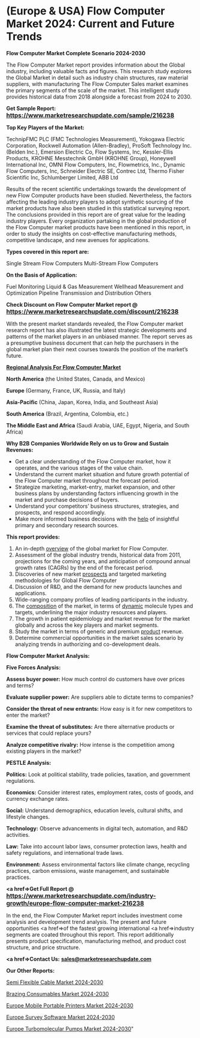 # (Europe & USA) Flow Computer Market 2024: Current and Future Trends

<strong>Flow Computer Market Complete Scenario 2024-2030</strong>

The Flow Computer Market report provides information about the Global industry, including valuable facts and figures. This research study explores the Global Market in detail such as industry chain structures, raw material suppliers, with manufacturing The Flow Computer Sales market examines the primary segments of the scale of the market. This intelligent study provides historical data from 2018 alongside a forecast from 2024 to 2030.

<strong>Get Sample Report: <a href=https://www.marketresearchupdate.com/sample/216238><font size=3 color=#0000ff>https://www.marketresearchupdate.com/sample/216238</font></a></strong>

<strong>Top Key Players of the Market:</strong>

TechnipFMC PLC (FMC Technologies Measurement), Yokogawa Electric Corporation, Rockwell Automation (Allen-Bradley), ProSoft Technology Inc. (Belden Inc.), Emersion Electric Co, Flow Systems, Inc, Kessler-Ellis Products, KROHNE Messtechnik GmbH (KROHNE Group), Honeywell International Inc, OMNI Flow Computers, Inc, Flowmetrics, Inc., Dynamic Flow Computers, Inc, Schneider Electric SE, Contrec Ltd, Thermo Fisher Scientific Inc, Schlumberger Limited, ABB Ltd

Results of the recent scientific undertakings towards the development of new Flow Computer products have been studied. Nevertheless, the factors affecting the leading industry players to adopt synthetic sourcing of the market products have also been studied in this statistical surveying report. The conclusions provided in this report are of great value for the leading industry players. Every organization partaking in the global production of the Flow Computer market products have been mentioned in this report, in order to study the insights on cost-effective manufacturing methods, competitive landscape, and new avenues for applications.

<strong>Types covered in this report are: </strong>

Single Stream Flow Computers
Multi-Stream Flow Computers

<strong>On the Basis of Application:</strong>

Fuel Monitoring
Liquid & Gas Measurement
Wellhead Measurement and Optimization
Pipeline Transmission and Distribution
Others

<strong>Check Discount on Flow Computer Market report @ <a href=https://www.marketresearchupdate.com/discount/216238><font size=3 color=#0000ff>https://www.marketresearchupdate.com/discount/216238</font></a></strong>

With the present market standards revealed, the Flow Computer market research report has also illustrated the latest strategic developments and patterns of the market players in an unbiased manner. The report serves as a presumptive business document that can help the purchasers in the global market plan their next courses towards the position of the market’s future.

<strong><u><b>Regional Analysis For Flow Computer Market</b></u></strong>

<strong><b>North America</b></strong> (the United States, Canada, and Mexico)

<strong><b>Europe </b></strong>(Germany, France, UK, Russia, and Italy)

<strong><b>Asia-Pacific</b></strong> (China, Japan, Korea, India, and Southeast Asia)

<strong><b>South America</b></strong> (Brazil, Argentina, Colombia, etc.)

<strong><b>The Middle East and Africa</b></strong> (Saudi Arabia, UAE, Egypt, Nigeria, and South Africa)

<strong>Why B2B Companies Worldwide Rely on us to Grow and Sustain Revenues:</strong>
<ul>
  <li>Get a clear understanding of the Flow Computer market, how it operates, and the various stages of the value chain.</li>
  <li>Understand the current market situation and future growth potential of the Flow Computer market throughout the forecast period.</li>
  <li>Strategize marketing, market-entry, market expansion, and other business plans by understanding factors influencing growth in the market and purchase decisions of buyers.</li>
  <li>Understand your competitors’ business structures, strategies, and prospects, and respond accordingly.</li>
  <li>Make more informed business decisions with the <a href=ASDF991299>help</a> of insightful primary and secondary research sources.</li>
</ul>
<strong>This report provides:</strong>
<ol>
  <li>An in-depth <a href=>overview</a> of the global market for Flow Computer.</li>
  <li>Assessment of the global industry trends, historical data from 2011, projections for the coming years, and anticipation of compound annual growth rates (CAGRs) by the end of the forecast period.</li>
  <li>Discoveries of new market <a href=>prospects</a> and targeted marketing methodologies for Global Flow Computer</li>
  <li>Discussion of R&amp;D, and the demand for new products launches and applications.</li>
  <li>Wide-ranging company profiles of leading participants in the industry.</li>
  <li>The <a href=ASDF881288>composition</a> of the market, in terms of <a href=>dynamic</a> molecule types and targets, underlining the major industry resources and players.</li>
  <li>The growth in patient epidemiology and market revenue for the market globally and across the key players and market segments.</li>
  <li>Study the market in terms of generic and premium <a href=>product</a> revenue.</li>
  <li>Determine commercial opportunities in the market sales scenario by analyzing trends in authorizing and co-development deals.</li>
</ol>

<strong>Flow Computer Market Analysis:</strong>

<strong>Five Forces Analysis:</strong>

<strong>Assess buyer power:</strong> How much control do customers have over prices and terms?

<strong>Evaluate supplier power:</strong> Are suppliers able to dictate terms to companies?

<strong>Consider the threat of new entrants:</strong> How easy is it for new competitors to enter the market?

<strong>Examine the threat of substitutes:</strong> Are there alternative products or services that could replace yours?

<strong>Analyze competitive rivalry:</strong> How intense is the competition among existing players in the market?

<strong>PESTLE Analysis:</strong>

<strong>Politics:</strong> Look at political stability, trade policies, taxation, and government regulations.

<strong>Economics:</strong> Consider interest rates, employment rates, costs of goods, and currency exchange rates.

<strong>Social:</strong> Understand demographics, education levels, cultural shifts, and lifestyle changes.

<strong>Technology:</strong> Observe advancements in digital tech, automation, and R&D activities.

<strong>Law:</strong> Take into account labor laws, consumer protection laws, health and safety regulations, and international trade laws.

<strong>Environment:</strong> Assess environmental factors like climate change, recycling practices, carbon emissions, waste management, and sustainable practices.

<strong><a href=>Get Full Report</a> @ <a href=https://www.marketresearchupdate.com/industry-growth/europe-flow-computer-market-216238><font size=3 color=#0000ff>https://www.marketresearchupdate.com/industry-growth/europe-flow-computer-market-216238</font></a></strong>

In the end, the Flow Computer Market report includes investment come analysis and development trend analysis. The present and future opportunities <a href=>of</a> the fastest growing international <a href=>industry</a> segments are coated throughout this report. This report additionally presents product specification, manufacturing method, and product cost structure, and price structure.

<strong><a href=><strong>Contact Us:</strong></a></strong>
<strong>sales@marketresearchupdate.com</strong>

<strong>Our Other Reports:</strong>

<a href=https://www.linkedin.com/pulse/semi-flexible-cable-market-2023-future-scope>Semi Flexible Cable Market 2024-2030</a>

<a href=https://www.linkedin.com/pulse/brazing-consumables-market-2023-remarking-enormous>Brazing Consumables Market 2024-2030</a>

<a href=https://www.linkedin.com/pulse/europe-mobile-portable-printers-market-2023>Europe Mobile Portable Printers Market 2024-2030</a>

<a href=https://www.linkedin.com/pulse/europe-survey-software-market-report-oap7f/>Europe Survey Software Market 2024-2030</a>

<a href=https://www.linkedin.com/pulse/europe-turbomolecular-pumps-market-research-f8pif/>Europe Turbomolecular Pumps Market 2024-2030</a>"
